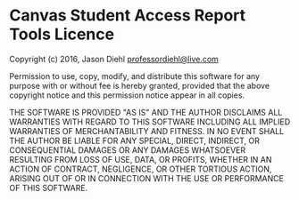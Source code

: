 Canvas Student Access Report Tools Licence
=========================
Copyright (c) 2016, Jason Diehl <professordiehl@live.com>

Permission to use, copy, modify, and distribute this software for
any purpose with or without fee is hereby granted, provided that the
above copyright notice and this permission notice appear in all
copies.

THE SOFTWARE IS PROVIDED "AS IS" AND THE AUTHOR DISCLAIMS ALL WARRANTIES 
WITH REGARD TO THIS SOFTWARE INCLUDING ALL IMPLIED WARRANTIES OF
MERCHANTABILITY AND FITNESS. IN NO EVENT SHALL THE AUTHOR BE LIABLE FOR ANY
SPECIAL, DIRECT, INDIRECT, OR CONSEQUENTIAL DAMAGES OR ANY DAMAGES
WHATSOEVER RESULTING FROM LOSS OF USE, DATA, OR PROFITS, WHETHER IN AN
ACTION OF CONTRACT, NEGLIGENCE, OR OTHER TORTIOUS ACTION, ARISING OUT
OF OR IN CONNECTION WITH THE USE OR PERFORMANCE OF THIS SOFTWARE.
